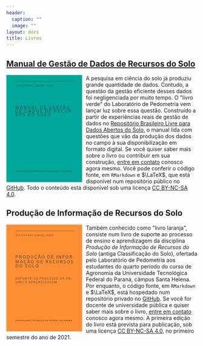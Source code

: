 ```yaml
---
header:
  caption: ""
  image: ""
layout: docs
title: Livros
---
```


## [Manual de Gestão de Dados de Recursos do Solo](manual-de-gestao-de-dados-de-recursos-do-solo)

<img src="verde.png" width="200" style="float: left; padding: 0 10px 0 0;">

A pesquisa em ciência do solo já produziu grande quantidade de dados. Contudo, a questão da gestão eficiente desses dados foi negligenciada por muito tempo. O "livro verde" do Laboratório de Pedometria vem lançar luz sobre essa questão. Construído a partir de experiências reais de gestão de dados no [Repositório Brasileiro Livre para Dados Abertos do Solo](febr/), o manual lida com questões que vão da produção dos dados no campo à sua disponibilização em formato digital. Se você quiser saber mais sobre o livro ou contribuir em sua construção, [entre em contato](/#contato) conosco agora mesmo. Você pode conferir o código fonte, em `RMarkdown` e $\LaTeX$, que está disponível num repositório público no [GitHub](https://github.com/samuel-rosa/verde). Todo o conteúdo está disponível sob uma licença [CC BY-NC-SA 4.0](https://creativecommons.org/licenses/by-nc-sa/4.0/deed.pt_BR).

## Produção de Informação de Recursos do Solo

<img src="laranja.png" width="200" style="float: left; padding: 0 10px 0 0;">

Também conhecido como "livro laranja", consiste num livro de suporte ao processo de ensino e aprendizagem da disciplina _Produção de Informação de Recursos do Solo_ (antiga Classificação do Solo), ofertada pelo Laboratório de Pedometria aos estudantes do quarto período do curso de Agronomia da Universidade Tecnológica Federal do Paraná, câmpus Santa Helena. Por enquanto, o código fonte, em `RMarkdown` e $\LaTeX$, está hospedado num repositório privado no [GitHub](https://github.com/samuel-rosa/laranja). Se você for docente de universidade pública e quiser saber mais sobre o livro, [entre em contato](/#contato) conosco agora mesmo. A primeira edição do livro está prevista para publicação, sob uma licença [CC BY-NC-SA 4.0](https://creativecommons.org/licenses/by-nc-sa/4.0/deed.pt_BR), no primeiro semestre do ano de 2021.
